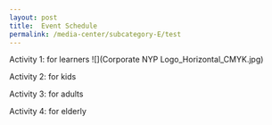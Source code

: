```yaml
---
layout: post
title:  Event Schedule
permalink: /media-center/subcategory-E/test
---
```


Activity 1: for learners 
![](Corporate NYP Logo_Horizontal_CMYK.jpg)

Activity 2: for kids

Activity 3: for adults 

Activity 4: for elderly  
